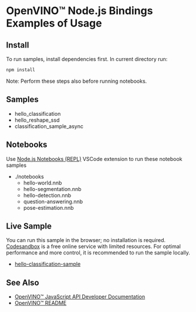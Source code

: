 # OpenVINO™ Node.js Bindings Examples of Usage

## Install

To run samples, install dependencies first. In current directory run:
```bash
npm install
```

Note: Perform these steps also before running notebooks.

## Samples

  - hello_classification
  - hello_reshape_ssd
  - classification_sample_async

## Notebooks

Use [Node.js Notebooks (REPL)](https://marketplace.visualstudio.com/items?itemName=donjayamanne.typescript-notebook)
VSCode extension to run these notebook samples

- ./notebooks
  - hello-world.nnb
  - hello-segmentation.nnb
  - hello-detection.nnb
  - question-answering.nnb
  - pose-estimation.nnb

## Live Sample

You can run this sample in the browser; no installation is required.
[Codesandbox](https://codesandbox.io/) is a free online service with limited resources. For optimal performance and more control,  it is recommended to run the sample locally.

- [hello-classification-sample](https://codesandbox.io/p/devbox/openvino-node-hello-classification-sample-djl893)

## See Also

* [OpenVINO™ JavaScript API Developer Documentation](../../../src/bindings/js/docs/README.md#openvino-node-package-developer-documentation)
* [OpenVINO™ README](../../../README.md)
